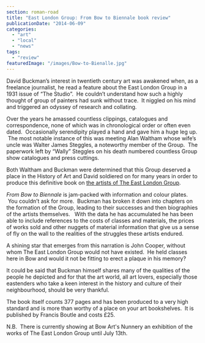 ```yaml
---
section: roman-road
title: "East London Group: From Bow to Biennale book review"
publicationDate: "2014-06-09"
categories: 
  - "art"
  - "local"
  - "news"
tags: 
  - "review"
featuredImage: "/images/Bow-to-Bienalle.jpg"
---
```


David Buckman’s interest in twentieth century art was awakened when, as a freelance journalist, he read a feature about the East London Group in a 1931 issue of “The Studio”.  He couldn’t understand how such a highly thought of group of painters had sunk without trace.  It niggled on his mind and triggered an odyssey of research and collating.

Over the years he amassed countless clippings, catalogues and correspondence, none of which was in chronological order or often even dated.  Occasionally serendipity played a hand and gave him a huge leg up.  The most notable instance of this was meeting Alan Waltham whose wife’s uncle was Walter James Steggles, a noteworthy member of the Group.  The paperwork left by “Wally” Steggles on his death numbered countless Group show catalogues and press cuttings.

Both Waltham and Buckman were determined that this Group deserved a place in the History of Art and David soldiered on for many years in order to produce this definitive book on [the artists of The East London Group](https://romanroadlondon.com/east-london-group-artists-bow/ "East London Group Artist School").

_From Bow to Biennale_ is jam-packed with information and colour plates.  You couldn’t ask for more.  Buckman has broken it down into chapters on the formation of the Group, leading to their successes and then biographies of the artists themselves.   With the data he has accumulated he has been able to include references to the costs of classes and materials, the prices of works sold and other nuggets of material information that give us a sense of fly on the wall to the realities of the struggles these artists endured.

A shining star that emerges from this narration is John Cooper, without whom The East London Group would not have existed.  He held classes here in Bow and would it not be fitting to erect a plaque in his memory?

It could be said that Buckman himself shares many of the qualities of the people he depicted and for that the art world, all art lovers, especially those eastenders who take a keen interest in the history and culture of their neighbourhood, should be very thankful.

The book itself counts 377 pages and has been produced to a very high standard and is more than worthy of a place on your art bookshelves.  It is published by Francis Boutle and costs £25.

N.B.  There is currently showing at Bow Art's Nunnery an exhibition of the works of The East London Group until July 13th.
